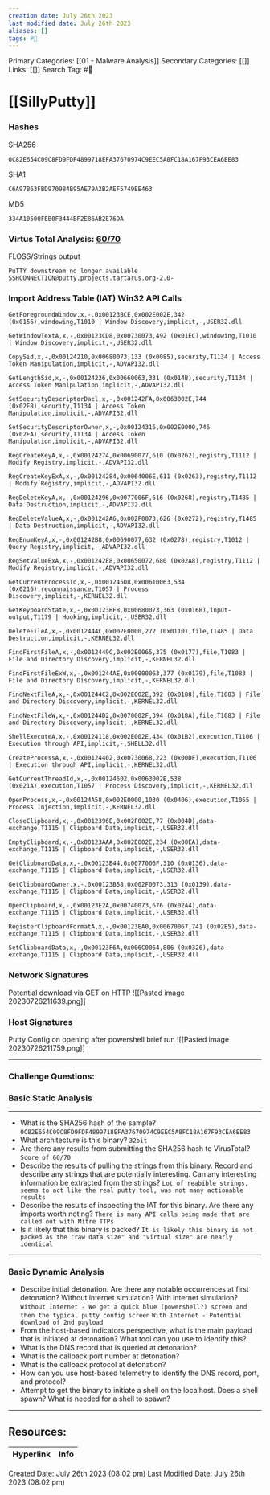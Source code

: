 ```yaml
---
creation date: July 26th 2023
last modified date: July 26th 2023
aliases: []
tags: #📖
---
```


Primary Categories: [[01 - Malware Analysis]] 
Secondary Categories: [[]] 
Links: [[]] 
Search Tag: #📖  

# [[SillyPutty]]  

### Hashes

SHA256
```
0C82E654C09C8FD9FDF4899718EFA37670974C9EEC5A8FC18A167F93CEA6EE83
```
SHA1
```
C6A97B63FBD970984B95AE79A2B2AEF5749EE463
```
MD5
```
334A10500FEB0F3444BF2E86AB2E76DA
```

### Virtus Total Analysis: [60/70](https://www.virustotal.com/gui/file/0c82e654c09c8fd9fdf4899718efa37670974c9eec5a8fc18a167f93cea6ee83)

FLOSS/Strings output

```
PuTTY downstream no longer available
SSHCONNECTION@putty.projects.tartarus.org-2.0-

```

### Import Address Table (IAT) Win32 API Calls
```
GetForegroundWindow,x,-,0x00123BCE,0x002E002E,342 (0x0156),windowing,T1010 | Window Discovery,implicit,-,USER32.dll

GetWindowTextA,x,-,0x00123CD8,0x00730073,492 (0x01EC),windowing,T1010 | Window Discovery,implicit,-,USER32.dll

CopySid,x,-,0x00124210,0x00680073,133 (0x0085),security,T1134 | Access Token Manipulation,implicit,-,ADVAPI32.dll

GetLengthSid,x,-,0x00124226,0x00660063,331 (0x014B),security,T1134 | Access Token Manipulation,implicit,-,ADVAPI32.dll

SetSecurityDescriptorDacl,x,-,0x001242FA,0x0063002E,744 (0x02E8),security,T1134 | Access Token Manipulation,implicit,-,ADVAPI32.dll

SetSecurityDescriptorOwner,x,-,0x00124316,0x002E0000,746 (0x02EA),security,T1134 | Access Token Manipulation,implicit,-,ADVAPI32.dll

RegCreateKeyA,x,-,0x00124274,0x00690077,610 (0x0262),registry,T1112 | Modify Registry,implicit,-,ADVAPI32.dll

RegCreateKeyExA,x,-,0x00124284,0x0064006E,611 (0x0263),registry,T1112 | Modify Registry,implicit,-,ADVAPI32.dll

RegDeleteKeyA,x,-,0x00124296,0x0077006F,616 (0x0268),registry,T1485 | Data Destruction,implicit,-,ADVAPI32.dll

RegDeleteValueA,x,-,0x001242A6,0x002F0073,626 (0x0272),registry,T1485 | Data Destruction,implicit,-,ADVAPI32.dll

RegEnumKeyA,x,-,0x001242B8,0x00690077,632 (0x0278),registry,T1012 | Query Registry,implicit,-,ADVAPI32.dll

RegSetValueExA,x,-,0x001242E8,0x00650072,680 (0x02A8),registry,T1112 | Modify Registry,implicit,-,ADVAPI32.dll

GetCurrentProcessId,x,-,0x001245D8,0x00610063,534 (0x0216),reconnaissance,T1057 | Process Discovery,implicit,-,KERNEL32.dll

GetKeyboardState,x,-,0x00123BF8,0x00680073,363 (0x016B),input-output,T1179 | Hooking,implicit,-,USER32.dll

DeleteFileA,x,-,0x0012444C,0x002E0000,272 (0x0110),file,T1485 | Data Destruction,implicit,-,KERNEL32.dll

FindFirstFileA,x,-,0x0012449C,0x002E0065,375 (0x0177),file,T1083 | File and Directory Discovery,implicit,-,KERNEL32.dll

FindFirstFileExW,x,-,0x001244AE,0x00000063,377 (0x0179),file,T1083 | File and Directory Discovery,implicit,-,KERNEL32.dll

FindNextFileA,x,-,0x001244C2,0x002E002E,392 (0x0188),file,T1083 | File and Directory Discovery,implicit,-,KERNEL32.dll

FindNextFileW,x,-,0x001244D2,0x0070002F,394 (0x018A),file,T1083 | File and Directory Discovery,implicit,-,KERNEL32.dll

ShellExecuteA,x,-,0x00124118,0x002E002E,434 (0x01B2),execution,T1106 | Execution through API,implicit,-,SHELL32.dll

CreateProcessA,x,-,0x00124402,0x00730068,223 (0x00DF),execution,T1106 | Execution through API,implicit,-,KERNEL32.dll

GetCurrentThreadId,x,-,0x00124602,0x0063002E,538 (0x021A),execution,T1057 | Process Discovery,implicit,-,KERNEL32.dll

OpenProcess,x,-,0x00124A58,0x002E0000,1030 (0x0406),execution,T1055 | Process Injection,implicit,-,KERNEL32.dll

CloseClipboard,x,-,0x0012396E,0x002F002E,77 (0x004D),data-exchange,T1115 | Clipboard Data,implicit,-,USER32.dll

EmptyClipboard,x,-,0x00123AAA,0x002E002E,234 (0x00EA),data-exchange,T1115 | Clipboard Data,implicit,-,USER32.dll

GetClipboardData,x,-,0x00123B44,0x0077006F,310 (0x0136),data-exchange,T1115 | Clipboard Data,implicit,-,USER32.dll

GetClipboardOwner,x,-,0x00123B58,0x002F0073,313 (0x0139),data-exchange,T1115 | Clipboard Data,implicit,-,USER32.dll

OpenClipboard,x,-,0x00123E2A,0x00740073,676 (0x02A4),data-exchange,T1115 | Clipboard Data,implicit,-,USER32.dll

RegisterClipboardFormatA,x,-,0x00123EA0,0x00670067,741 (0x02E5),data-exchange,T1115 | Clipboard Data,implicit,-,USER32.dll

SetClipboardData,x,-,0x00123F6A,0x006C0064,806 (0x0326),data-exchange,T1115 | Clipboard Data,implicit,-,USER32.dll

```

### Network Signatures

Potential download via GET on HTTP
![[Pasted image 20230726211639.png]]

### Host Signatures

Putty Config on opening after powershell brief run
![[Pasted image 20230726211759.png]]


___
### Challenge Questions:

### Basic Static Analysis
---

- What is the SHA256 hash of the sample?
	`0C82E654C09C8FD9FDF4899718EFA37670974C9EEC5A8FC18A167F93CEA6EE83`
- What architecture is this binary?
	`32bit`
- Are there any results from submitting the SHA256 hash to VirusTotal?
	`Score of 60/70`
- Describe the results of pulling the strings from this binary. Record and describe any strings that are potentially interesting. Can any interesting information be extracted from the strings?
	`Lot of reabible strings, seems to act like the real putty tool, was not many actionable results`
- Describe the results of inspecting the IAT for this binary. Are there any imports worth noting?
	`There is many API calls being made that are called out with Mitre TTPs`
- Is it likely that this binary is packed?
	`It is likely this binary is not packed as the "raw data size" and "virtual size" are nearly identical`
---

### Basic Dynamic Analysis
 - Describe initial detonation. Are there any notable occurrences at first detonation? Without internet simulation? With internet simulation?
	`Without Internet - We get a quick blue (powershell?) screen and then the typical putty config screen`
	`With Internet - Potential download of 2nd payload`
 - From the host-based indicators perspective, what is the main payload that is initiated at detonation? What tool can you use to identify this?
 - What is the DNS record that is queried at detonation?
 - What is the callback port number at detonation?
 - What is the callback protocol at detonation?
 - How can you use host-based telemetry to identify the DNS record, port, and protocol?
 - Attempt to get the binary to initiate a shell on the localhost. Does a shell spawn? What is needed for a shell to spawn?




---
## Resources:

| Hyperlink | Info |
| --------- | ---- |


Created Date: July 26th 2023 (08:02 pm) 
Last Modified Date: July 26th 2023 (08:02 pm)

